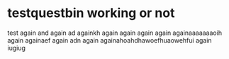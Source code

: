 # testquestbin working or not
test
again
and again
ad againkh
again
again
again
again
againaaaaaaaoih
again
againaef
again
adn again
againahoahdhawoefhuaowehfui
again
iugiug
